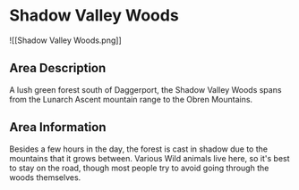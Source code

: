 # Shadow Valley Woods
![[Shadow Valley Woods.png]]
## Area Description 
A lush green forest south of Daggerport, the Shadow Valley Woods spans from the Lunarch Ascent mountain range to the Obren Mountains. 
## Area Information
Besides a few hours in the day, the forest is cast in shadow due to the mountains that it grows between. Various Wild animals live here, so it's best to stay on the road, though most people try to avoid going through the woods themselves. 